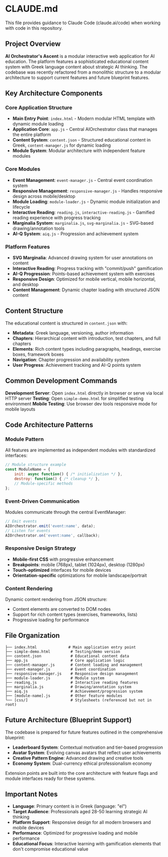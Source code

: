 # CLAUDE.md

This file provides guidance to Claude Code (claude.ai/code) when working with code in this repository.

## Project Overview

**AI Orchestrator's Ascent** is a modular interactive web application for AI education. The platform features a sophisticated educational content system with Greek language content about strategic AI thinking. The codebase was recently refactored from a monolithic structure to a modular architecture to support current features and future blueprint features.

## Key Architecture Components

### Core Application Structure
- **Main Entry Point**: `index.html` - Modern modular HTML template with dynamic module loading
- **Application Core**: `app.js` - Central AIOrchestrator class that manages the entire platform
- **Content System**: `content.json` - Structured educational content in Greek, `content-manager.js` for dynamic loading
- **Module System**: Modular architecture with independent feature modules

### Core Modules
- **Event Management**: `event-manager.js` - Central event coordination system
- **Responsive Management**: `responsive-manager.js` - Handles responsive design across mobile/desktop
- **Module Loading**: `module-loader.js` - Dynamic module initialization and lifecycle
- **Interactive Reading**: `reading.js`, `interactive-reading.js` - Gamified reading experience with progress tracking
- **Marginalia System**: `marginalia.js`, `svg-marginalia.js` - SVG-based drawing/annotation tools
- **AI-Q System**: `aiq.js` - Progression and achievement system

### Platform Features
- **SVG Marginalia**: Advanced drawing system for user annotations on content
- **Interactive Reading**: Progress tracking with "commit/push" gamification
- **AI-Q Progression**: Points-based achievement system with exercises
- **Responsive Design**: Optimized for mobile vertical, mobile horizontal, and desktop
- **Content Management**: Dynamic chapter loading with structured JSON content

## Content Structure

The educational content is structured in `content.json` with:
- **Metadata**: Greek language, versioning, author information
- **Chapters**: Hierarchical content with introduction, test chapters, and full chapters
- **Elements**: Rich content types including paragraphs, headings, exercise boxes, framework boxes
- **Navigation**: Chapter progression and availability system
- **User Progress**: Achievement tracking and AI-Q points system

## Common Development Commands

**Development Server**: Open `index.html` directly in browser or serve via local HTTP server
**Testing**: Open `simple-demo.html` for simplified testing environment
**Mobile Testing**: Use browser dev tools responsive mode for mobile layouts

## Code Architecture Patterns

### Module Pattern
All features are implemented as independent modules with standardized interfaces:
```javascript
// Module structure example
const ModuleName = {
    init: async function() { /* initialization */ },
    destroy: function() { /* cleanup */ },
    // Module-specific methods
};
```

### Event-Driven Communication
Modules communicate through the central EventManager:
```javascript
// Emit events
AIOrchestrator.emit('event:name', data);
// Listen for events  
AIOrchestrator.on('event:name', callback);
```

### Responsive Design Strategy
- **Mobile-first CSS** with progressive enhancement
- **Breakpoints**: mobile (768px), tablet (1024px), desktop (1280px)
- **Touch-optimized** interfaces for mobile devices
- **Orientation-specific** optimizations for mobile landscape/portrait

### Content Rendering
Dynamic content rendering from JSON structure:
- Content elements are converted to DOM nodes
- Support for rich content types (exercises, frameworks, lists)
- Progressive loading for performance

## File Organization

```
├── index.html              # Main application entry point
├── simple-demo.html         # Testing/demo version
├── content.json             # Educational content data
├── app.js                   # Core application logic
├── content-manager.js       # Content loading and management
├── event-manager.js         # Event coordination
├── responsive-manager.js    # Responsive design management
├── module-loader.js         # Module system
├── reading.js               # Interactive reading features
├── marginalia.js            # Drawing/annotation system
├── aiq.js                   # Achievement/progression system
├── [module-name].js         # Other feature modules
└── [css/]                   # Stylesheets (referenced but not in root)
```

## Future Architecture (Blueprint Support)

The codebase is prepared for future features outlined in the comprehensive blueprint:
- **Leaderboard System**: Contextual motivation and tier-based progression
- **Avatar System**: Evolving canvas avatars that reflect user achievements
- **Creative Pattern Engine**: Advanced drawing and creative tools
- **Economy System**: Dual-currency ethical professionalism economy

Extension points are built into the core architecture with feature flags and module interfaces ready for these systems.

## Important Notes

- **Language**: Primary content is in Greek (language: "el")
- **Target Audience**: Professionals aged 28-50 learning strategic AI thinking
- **Platform Support**: Responsive design for all modern browsers and mobile devices
- **Performance**: Optimized for progressive loading and mobile performance
- **Educational Focus**: Interactive learning with gamification elements that don't compromise educational value